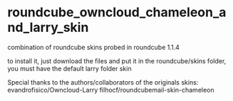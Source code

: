 # roundcube_owncloud_chameleon_and_larry_skin
combination of roundcube skins probed in roundcube 1.1.4

to install it, just download the files and put it in the roundcube/skins folder, you must have the default larry folder skin

Special thanks to the authors/collaborators of the originals skins:
evandrofisico/Owncloud-Larry
filhocf/roundcubemail-skin-chameleon

